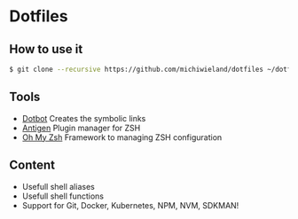 # Dotfiles

## How to use it
```bash 
$ git clone --recursive https://github.com/michiwieland/dotfiles ~/dotfiles && cd dotfiles && ./install
```

## Tools
- [Dotbot](https://github.com/anishathalye/dotbot) Creates the symbolic links
- [Antigen](https://github.com/zsh-users/antigen) Plugin manager for ZSH
- [Oh My Zsh](https://ohmyz.sh/) Framework to managing ZSH configuration

## Content
- Usefull shell aliases
- Usefull shell functions
- Support for Git, Docker, Kubernetes, NPM, NVM, SDKMAN!